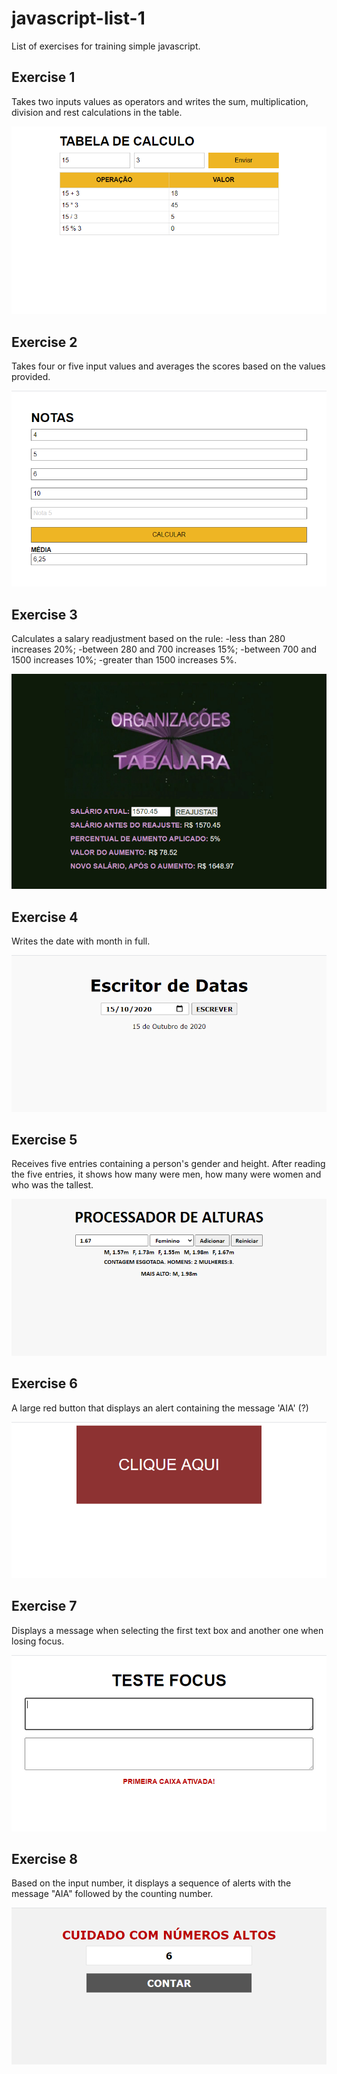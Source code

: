 # javascript-list-1
List of exercises for training simple javascript.

## Exercise 1
Takes two inputs values as operators and writes the sum, multiplication, division and rest calculations in the table.

<img src="assets/ex_1.png">

## Exercise 2
Takes four or five input values and averages the scores based on the values provided.

<img src="assets/ex_2.png">

## Exercise 3
Calculates a salary readjustment based on the rule:
    -less than 280 increases 20%;
    -between 280 and 700 increases 15%;
    -between 700 and 1500 increases 10%;
    -greater than 1500 increases 5%.

<img src="assets/ex_3.png">

## Exercise 4
Writes the date with month in full.

<img src="assets/ex_4.png">

## Exercise 5
Receives five entries containing a person's gender and height. After reading the five entries, it shows how many were men, how many were women and who was the tallest.

<img src="assets/ex_5.png">

## Exercise 6
A large red button that displays an alert containing the message 'AIA' (?)

<img src="assets/ex_6.png">

## Exercise 7
Displays a message when selecting the first text box and another one when losing focus.

<img src="assets/ex_7.png">

## Exercise 8
Based on the input number, it displays a sequence of alerts with the message "AIA" followed by the counting number.

<img src="assets/ex_8.png">
